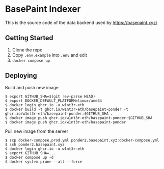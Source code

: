 # BasePaint Indexer

This is the source code of the data backend used by https://basepaint.xyz/

## Getting Started

1. Clone the repo
2. Copy `.env.example` into `.env` and edit
3. `docker compose up`

## Deploying

Build and push new image

```
$ export GITHUB_SHA=$(git rev-parse HEAD)
$ export DOCKER_DEFAULT_PLATFORM=linux/amd64
$ docker login ghcr.io -u w1nt3r-eth
$ docker build -t ghcr.io/w1nt3r-eth/basepaint-ponder -t ghcr.io/w1nt3r-eth/basepaint-ponder:$GITHUB_SHA .
$ docker image push ghcr.io/w1nt3r-eth/basepaint-ponder:$GITHUB_SHA
$ docker image push ghcr.io/w1nt3r-eth/basepaint-ponder
```

Pull new image from the server

```
$ scp docker-compose.prod.yml ponder2.basepaint.xyz:docker-compose.yml
$ ssh ponder2.basepaint.xyz
$ docker login ghcr.io -u w1nt3r-eth
$ export GITHUB_SHA=...
$ docker compose up -d
$ docker system prune --all --force
```

